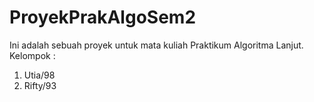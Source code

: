 # ProyekPrakAlgoSem2
Ini adalah sebuah proyek untuk mata kuliah Praktikum Algoritma Lanjut. 
Kelompok :
1. Utia/98
2. Rifty/93
